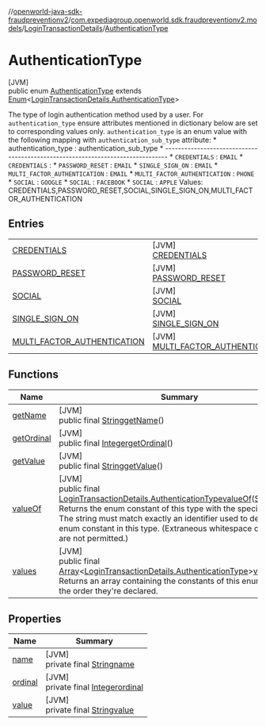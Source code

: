 //[openworld-java-sdk-fraudpreventionv2](../../../../index.md)/[com.expediagroup.openworld.sdk.fraudpreventionv2.models](../../index.md)/[LoginTransactionDetails](../index.md)/[AuthenticationType](index.md)

# AuthenticationType

[JVM]\
public enum [AuthenticationType](index.md) extends [Enum](https://docs.oracle.com/javase/8/docs/api/java/lang/Enum.html)&lt;[LoginTransactionDetails.AuthenticationType](index.md)&gt;

The type of login authentication method used by a user. For `authentication_type` ensure attributes mentioned in dictionary below are set to corresponding values only. `authentication_type` is an enum value with the following mapping with `authentication_sub_type` attribute: *       authentication_type       :     authentication_sub_type * ------------------------------------------------------------------------------- * `CREDENTIALS`                         : `EMAIL` * `CREDENTIALS`                         : * `PASSWORD_RESET`                      : `EMAIL` * `SINGLE_SIGN_ON`                      : `EMAIL` * `MULTI_FACTOR_AUTHENTICATION`         : `EMAIL` * `MULTI_FACTOR_AUTHENTICATION`         : `PHONE` * `SOCIAL`                              : `GOOGLE` * `SOCIAL`                              : `FACEBOOK` * `SOCIAL`                              : `APPLE` Values: CREDENTIALS,PASSWORD_RESET,SOCIAL,SINGLE_SIGN_ON,MULTI_FACTOR_AUTHENTICATION

## Entries

| | |
|---|---|
| [CREDENTIALS](-c-r-e-d-e-n-t-i-a-l-s/index.md) | [JVM]<br>[CREDENTIALS](-c-r-e-d-e-n-t-i-a-l-s/index.md) |
| [PASSWORD_RESET](-p-a-s-s-w-o-r-d_-r-e-s-e-t/index.md) | [JVM]<br>[PASSWORD_RESET](-p-a-s-s-w-o-r-d_-r-e-s-e-t/index.md) |
| [SOCIAL](-s-o-c-i-a-l/index.md) | [JVM]<br>[SOCIAL](-s-o-c-i-a-l/index.md) |
| [SINGLE_SIGN_ON](-s-i-n-g-l-e_-s-i-g-n_-o-n/index.md) | [JVM]<br>[SINGLE_SIGN_ON](-s-i-n-g-l-e_-s-i-g-n_-o-n/index.md) |
| [MULTI_FACTOR_AUTHENTICATION](-m-u-l-t-i_-f-a-c-t-o-r_-a-u-t-h-e-n-t-i-c-a-t-i-o-n/index.md) | [JVM]<br>[MULTI_FACTOR_AUTHENTICATION](-m-u-l-t-i_-f-a-c-t-o-r_-a-u-t-h-e-n-t-i-c-a-t-i-o-n/index.md) |

## Functions

| Name | Summary |
|---|---|
| [getName](index.md#-595283574%2FFunctions%2F-1883119931) | [JVM]<br>public final [String](https://docs.oracle.com/javase/8/docs/api/java/lang/String.html)[getName](index.md#-595283574%2FFunctions%2F-1883119931)() |
| [getOrdinal](index.md#-698658444%2FFunctions%2F-1883119931) | [JVM]<br>public final [Integer](https://docs.oracle.com/javase/8/docs/api/java/lang/Integer.html)[getOrdinal](index.md#-698658444%2FFunctions%2F-1883119931)() |
| [getValue](get-value.md) | [JVM]<br>public final [String](https://docs.oracle.com/javase/8/docs/api/java/lang/String.html)[getValue](get-value.md)() |
| [valueOf](value-of.md) | [JVM]<br>public final [LoginTransactionDetails.AuthenticationType](index.md)[valueOf](value-of.md)([String](https://docs.oracle.com/javase/8/docs/api/java/lang/String.html)value)<br>Returns the enum constant of this type with the specified name. The string must match exactly an identifier used to declare an enum constant in this type. (Extraneous whitespace characters are not permitted.) |
| [values](values.md) | [JVM]<br>public final [Array](https://kotlinlang.org/api/latest/jvm/stdlib/kotlin/-array/index.html)&lt;[LoginTransactionDetails.AuthenticationType](index.md)&gt;[values](values.md)()<br>Returns an array containing the constants of this enum type, in the order they're declared. |

## Properties

| Name | Summary |
|---|---|
| [name](../../-verification-type/_3_-d-s/index.md#-372974862%2FProperties%2F-1883119931) | [JVM]<br>private final [String](https://docs.oracle.com/javase/8/docs/api/java/lang/String.html)[name](../../-verification-type/_3_-d-s/index.md#-372974862%2FProperties%2F-1883119931) |
| [ordinal](../../-verification-type/_3_-d-s/index.md#-739389684%2FProperties%2F-1883119931) | [JVM]<br>private final [Integer](https://docs.oracle.com/javase/8/docs/api/java/lang/Integer.html)[ordinal](../../-verification-type/_3_-d-s/index.md#-739389684%2FProperties%2F-1883119931) |
| [value](-m-u-l-t-i_-f-a-c-t-o-r_-a-u-t-h-e-n-t-i-c-a-t-i-o-n/index.md#1867794609%2FProperties%2F-1883119931) | [JVM]<br>private final [String](https://docs.oracle.com/javase/8/docs/api/java/lang/String.html)[value](-m-u-l-t-i_-f-a-c-t-o-r_-a-u-t-h-e-n-t-i-c-a-t-i-o-n/index.md#1867794609%2FProperties%2F-1883119931) |
